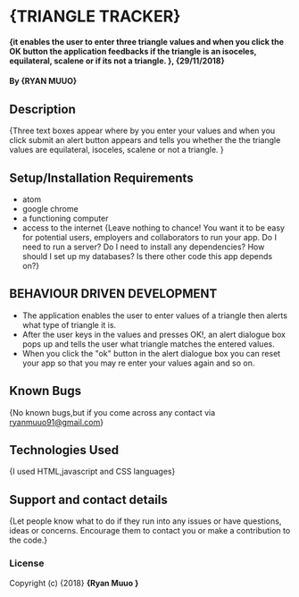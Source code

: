 # {TRIANGLE TRACKER}
#### {it enables the user to enter three triangle values and when you click the OK button the application feedbacks if the triangle is an isoceles, equilateral, scalene or if its not a triangle. }, {29/11/2018}
#### By **{RYAN MUUO}**
## Description
{Three text boxes appear where by you enter your values and when you click submit an alert button appears and tells you whether the the triangle values are equilateral, isoceles, scalene or not a triangle.  }
## Setup/Installation Requirements
* atom
* google chrome
* a functioning computer
* access to the internet
{Leave nothing to chance! You want it to be easy for potential users, employers and collaborators to run your app. Do I need to run a server? Do I need to install any dependencies? How should I set up my databases? Is there other code this app depends on?}
## BEHAVIOUR DRIVEN DEVELOPMENT
* The application enables the user to enter values of a triangle then alerts what type of triangle it is.
* After the user keys in the values and presses OK!, an alert dialogue box pops up and tells the user what triangle matches the entered values.
* When you click the "ok" button in the alert dialogue box you can reset your app so that you may re enter your values again and so on.
## Known Bugs
{No known bugs,but if you come across any contact via ryanmuuo91@gmail.com}
## Technologies Used
{I used HTML,javascript and CSS languages}
## Support and contact details
{Let people know what to do if they run into any issues or have questions, ideas or concerns.  Encourage them to contact you or make a contribution to the code.}
### License
Copyright (c) {2018} **{Ryan Muuo }**

